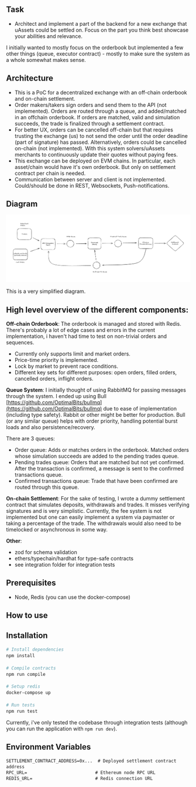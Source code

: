 
## Task

- Architect and implement a part of the backend for a new exchange that uAssets could be settled on. Focus on the part you think best showcase your abilities and relevance.

I initially wanted to mostly focus on the orderbook but implemented a few other things (queue, executor contract) - mostly to make sure the system as a whole somewhat makes sense.

## Architecture

- This is a PoC for a decentralized exchange with an off-chain orderbook and on-chain settlement.
- Order makers/takers sign orders and send them to the API (not implemented). Orders are routed through a queue, and added/matched in an offchain orderbook. If orders are matched, valid and simulation succeeds, the trade is finalized through a settlement contract.
- For better UX, orders can be cancelled off-chain but that requires trusting the exchange (us) to not send the order until the order deadline (part of signature) has passed. Alternatively, orders could be cancelled on-chain (not implemented). With this system solvers/uAssets merchants to continuously update their quotes without paying fees.
- This exchange can be deployed on EVM chains. In particular, each asset/chain would have it's own orderbook. But only on settlement contract per chain is needed.
- Communication between server and client is not implemented. Could/should be done in REST, Websockets, Push-notifications.

## Diagram

![Diagram](./architecture.png)

This is a very simplified diagram.

## High level overview of the different components:

**Off-chain Orderbook**: The orderbook is managed and stored with Redis. There's probably a lot of edge cases and errors in the current implementation, i haven't had time to test on non-trivial orders and sequences.
* Currently only supports limit and market orders. 
* Price-time priority is implemented.
* Lock by market to prevent race conditions.
* Different key sets for different purposes: open orders, filled orders, cancelled orders, inflight orders. 

**Queue System**: I initially thought of using RabbitMQ for passing messages through the system. I ended up using Bull [https://github.com/OptimalBits/bullmq](https://github.com/OptimalBits/bullmq) due to ease of implementation (including type safety). Rabbit or other might be better for production. Bull (or any similar queue) helps with order priority, handling potential burst loads and also persistence/recovery.

There are 3 queues:
* Order queue: Adds or matches orders in the orderbook. Matched orders whose simulation succeeds are added to the pending trades queue.
* Pending trades queue: Orders that are matched but not yet confirmed. After the transaction is confirmed, a message is sent to the confirmed transactions queue.
* Confirmed transactions queue: Trade that have been confirmed are routed through this queue.

**On-chain Settlement**: For the sake of testing, I wrote a dummy settlement contract that simulates deposits, withdrawals and trades. It misses verifying signatures and is very simplistic. Currently, the fee system is not implemented but one can easily implement a system via paymaster or taking a percentage of the trade. The withdrawals would also need to be timelocked or asynchronous in some way.

**Other**: 
- zod for schema validation
- ethers/typechain/hardhat for type-safe contracts
- see integration folder for integration tests


## Prerequisites

- Node, Redis (you can use the docker-compose)

## How to use 

## Installation

```bash
# Install dependencies
npm install

# Compile contracts
npm run compile

# Setup redis
docker-compose up

# Run tests
npm run test
```

Currently, i've only tested the codebase through integration tests (although you can run the application with `npm run dev`).


## Environment Variables

```env
SETTLEMENT_CONTRACT_ADDRESS=0x...  # Deployed settlement contract address
RPC_URL=                          # Ethereum node RPC URL
REDIS_URL=                        # Redis connection URL
```